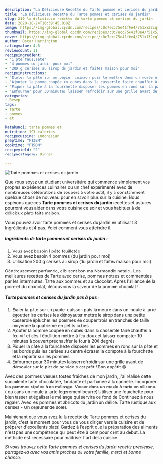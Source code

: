 ```yaml
---
description: "La Délicieuse Recette du Tarte pommes et cerises du jardin"
title: "La Délicieuse Recette du Tarte pommes et cerises du jardin"
slug: 210-la-delicieuse-recette-du-tarte-pommes-et-cerises-du-jardin
date: 2020-10-24T16:39:45.838Z
image: https://img-global.cpcdn.com/recipes/c0c7ecc75e41f0e4/751x532cq70/tarte-pommes-et-cerises-du-jardin-photo-principale-de-la-recette.jpg
thumbnail: https://img-global.cpcdn.com/recipes/c0c7ecc75e41f0e4/751x532cq70/tarte-pommes-et-cerises-du-jardin-photo-principale-de-la-recette.jpg
cover: https://img-global.cpcdn.com/recipes/c0c7ecc75e41f0e4/751x532cq70/tarte-pommes-et-cerises-du-jardin-photo-principale-de-la-recette.jpg
author: Oscar Harrington
ratingvalue: 4.6
reviewcount: 11
recipeingredient:
- "1 pte feuillete"
- "4 pommes du jardin pour moi"
- "200 g cerises au sirop du jardin et faites maison pour moi"
recipeinstructions:
- "Étaler la pâte sur un papier cuisson puis la mettre dans un moule à tarte égoutter les cerises les dénoyauter mettre le sirop dans une petite casserole éplucher les pommes en couper trois en tranches de taille moyenne la quatrième en petits cubes"
- "Ajouter la pomme coupée en cubes dans la casserole faire chauffer à feu vif et dès l ébullition mettre à feu doux et laisser compoter 10 minutes à couvert préchauffer le four à 200 degrés"
- "Piquer la pâte à la fourchette disposer les pommes en rond sur la pâte et les bords puis les cerises au centre écraser la compote à la fourchette et la repartir sur les pommes"
- "Enfourner pour 30 minutes laisser refroidir sur une grille avant de démouler sur le plat de service c est prêt ! Bon appétit 😋"
categories:
- Resep
tags:
- tarte
- pommes
- et

katakunci: tarte pommes et 
nutrition: 193 calories
recipecuisine: Indonesian
preptime: "PT38M"
cooktime: "PT50M"
recipeyield: "2"
recipecategory: Dinner

---
```



![Tarte pommes et cerises du jardin](https://img-global.cpcdn.com/recipes/c0c7ecc75e41f0e4/751x532cq70/tarte-pommes-et-cerises-du-jardin-photo-principale-de-la-recette.jpg)

Que vous soyez un étudiant universitaire qui commence simplement vos propres expériences culinaires ou un chef expérimenté avec de nombreuses célébrations de soupers à votre actif, il y a constamment quelque chose de nouveau pour en savoir plus sur la cuisine. Nous espérons que ces <strong> Tarte pommes et cerises du jardin </strong> recettes et astuces pourront vous aider dans votre cuisine ce soir et vous habituer à de délicieux plats faits maison.

<!--inarticleads1-->

Vous pouvez avoir tarte pommes et cerises du jardin en utilisant 3 Ingrédients et 4 pas. Voici comment vous atteindre il.

##### Ingrédients de tarte pommes et cerises du jardin :

1. Vous avez besoin 1 pâte feuilletée
1. Vous avez besoin 4 pommes (du jardin pour moi)
1. Utilisation 200 g cerises au sirop (du jardin et faites maison pour moi)


Généreusement parfumée, elle sent bon ma Normandie natale.. Les meilleures recettes de Tarte avec cerise, pommes notées et commentées par les internautes. Tarte aux pommes et au chocolat. Après l&#39;alliance de la poire et du chocolat, découvrons la saveur de la pomme chocolat ! 

<!--inarticleads2-->

##### Tarte pommes et cerises du jardin pas à pas :

1. Étaler la pâte sur un papier cuisson puis la mettre dans un moule à tarte égoutter les cerises les dénoyauter mettre le sirop dans une petite casserole éplucher les pommes en couper trois en tranches de taille moyenne la quatrième en petits cubes
1. Ajouter la pomme coupée en cubes dans la casserole faire chauffer à feu vif et dès l ébullition mettre à feu doux et laisser compoter 10 minutes à couvert préchauffer le four à 200 degrés
1. Piquer la pâte à la fourchette disposer les pommes en rond sur la pâte et les bords puis les cerises au centre écraser la compote à la fourchette et la repartir sur les pommes
1. Enfourner pour 30 minutes laisser refroidir sur une grille avant de démouler sur le plat de service c est prêt ! Bon appétit 😋


Avec des pommes venues toutes fraîches de mon jardin, j&#39;ai réalisé cette succulente tarte chocolatée, fondante et parfumée à la cannelle. Incorporer les pommes râpées à ce mélange. Verser dans un moule à tarte en silicone.( ou dans un moule à tarte legerement beurré) Utiliser une fourchette pour bien tasser et égaliser le mélange qui servira de fond de Continuez à nous régaler. Avec les pommes et abricots du jardin un délice. Tarte rustique aux cerises - Un déjeuner de soleil. 

<!--inarticleads1-->

<p>
Maintenant que vous avez lu la recette de Tarte pommes et cerises du jardin, c'est le moment pour vous de vous diriger vers la cuisine et de préparer d'excellents plats! Gardez à l'esprit que la préparation des aliments n'est pas une compétence qui peut être à cent pour cent au début. La méthode est nécessaire pour maîtriser l'art de la cuisine.
</p>

<p>
<i>Si vous trouvez cette Tarte pommes et cerises du jardin recette précieuse, partagez-la avec vos amis proches ou votre famille, merci et bonne chance.</i>
</p>
